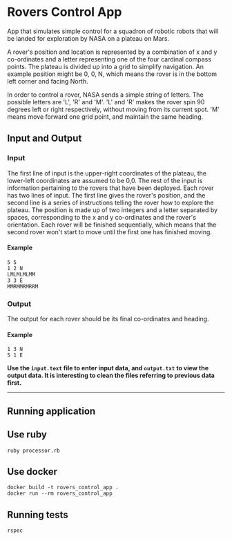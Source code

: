 # Rovers Control App
App that simulates simple control for a squadron of robotic robots that will be landed for exploration by NASA on a plateau on Mars.

A rover's position and location is represented by a combination of x and y co-ordinates and a letter representing one of the four cardinal compass points. 
The plateau is divided up into a grid to simplify navigation. An example position might be 0, 0, N, which means the rover is in the bottom left corner and facing North.

In order to control a rover, NASA sends a simple string of letters. The possible letters are 'L', 'R' and 'M'. 'L' and 'R' makes the rover spin 90 degrees left or right respectively, without moving from
its current spot. 'M' means move forward one grid point, and maintain the same heading.

## Input and Output

### Input 
The first line of input is the upper-right coordinates of the plateau, the lower-left coordinates are assumed to be 0,0. The rest of the input is information pertaining to the rovers that have been deployed. 
Each rover has two lines of input. The first line gives the rover's position, and the second line is a series of instructions telling the rover how to explore the plateau. 
The position is made up of two integers and a letter separated by spaces, corresponding to the x and y co-ordinates and the rover's orientation. 
Each rover will be finished sequentially, which means that the second rover won't start to move until the first one has finished moving. 

#### Example
```
5 5 
1 2 N 
LMLMLMLMM 
3 3 E 
MMRMMRMRRM 
```

### Output 
The output for each rover should be its final co-ordinates and heading.

#### Example 

```
1 3 N 
5 1 E
```


**Use the `input.text` file to enter input data, and `output.txt` to view the output data.
It is interesting to clean the files referring to previous data first.**

---

## Running application

## Use ruby

```shell
ruby processor.rb
```

## Use docker

```shell
docker build -t rovers_control_app .
docker run --rm rovers_control_app 
```

## Running tests

```shell
rspec 
```



